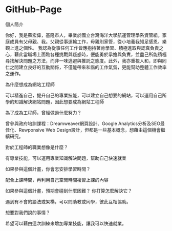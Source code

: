 # GitHub-Page

個人簡介

你好，我是蘇宏偉，基隆市人，畢業於國立台灣海洋大學航運管理學系資管組。家庭成員有父母親、我。父親從事運輸工作，母親則家管，從小培養我知足感恩、樂觀上進之個性。
我認為從事任何工作皆應抱持著肯學習、積極進取與認真負責之心，藉此當職場上面臨各種挑戰與疑惑時，便能勇於承擔與負責，並盡己所能積極尋找解決問題之方法，而非一味逃避與推託之態度。此外，我亦重視人和，即與同仁之間建立良好的互動關係，不僅能帶來和諧的工作氣氛，更能幫助整體工作效率之運作。

為什麼想成為網站工程師

可以精進自己，提升自己的專業技能，可以建立自己想要的網站，可以運用自己所學的知識解決網站問題，因此想要成為網站工程師

為了成為工程師，曾經做過什麼努力？

曾參與政府培訓課程：Dreamweaver網頁設計、Google Analytics分析及SEO最佳化、Rewponsive Web Design設計，但都是一些基本概念，想藉由這個機會繼續研究。

對於工程師的職業想像是什麼？

有專業技能，可以運用專業知識解決問題，幫助自己快速就業

如果參與這個計畫，你會怎安排學習時間？

配合上課時間，再利用自己空閒時間複習上課的內容

如果參與這個計畫，預期會碰到什麼困難？ 你打算怎麼解決它？

遇到有不會的語法或架構，可以問助教或同學，彼此互相協助。

想要對我們說的事情？

希望可以藉由這次訓練來增加專業技能，讓我可以快速就業。

